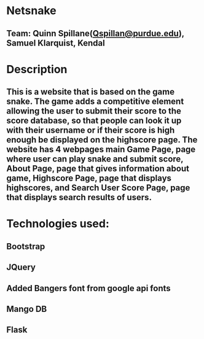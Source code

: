 # Netsnake
## Team: Quinn Spillane(Qspillan@purdue.edu), Samuel Klarquist, Kendal
# Description
## This is a website that is based on the game snake. The game adds a competitive element allowing the user to submit their score to the score database, so that people can look it up with their username or if their score is high enough be displayed on the highscore page. The website has 4 webpages main Game Page, page where user can play snake and submit score, About Page, page that gives information about game, Highscore Page, page that displays highscores, and Search User Score Page, page that displays search results of users. 
# Technologies used:
## Bootstrap
## JQuery
## Added Bangers font from google api fonts
## Mango DB
## Flask